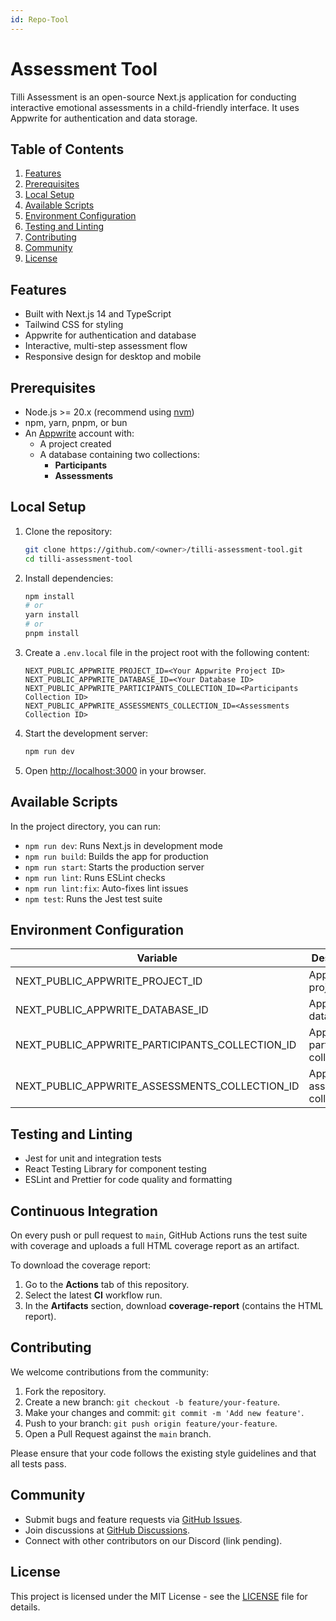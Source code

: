 ```yaml
---
id: Repo-Tool
---
```


# Assessment Tool

Tilli Assessment is an open-source Next.js application for conducting interactive emotional assessments in a child-friendly interface. It uses Appwrite for authentication and data storage.

## Table of Contents

1. [Features](#features)
2. [Prerequisites](#prerequisites)
3. [Local Setup](#local-setup)
4. [Available Scripts](#available-scripts)
5. [Environment Configuration](#environment-configuration)
6. [Testing and Linting](#testing-and-linting)
7. [Contributing](#contributing)
8. [Community](#community)
9. [License](#license)

## Features

- Built with Next.js 14 and TypeScript
- Tailwind CSS for styling
- Appwrite for authentication and database
- Interactive, multi-step assessment flow
- Responsive design for desktop and mobile

## Prerequisites

- Node.js >= 20.x (recommend using [nvm](https://github.com/nvm-sh/nvm))
- npm, yarn, pnpm, or bun
- An [Appwrite](https://appwrite.io/) account with:
  - A project created
  - A database containing two collections:
    - **Participants**
    - **Assessments**

## Local Setup

1. Clone the repository:
   ```bash
   git clone https://github.com/<owner>/tilli-assessment-tool.git
   cd tilli-assessment-tool
   ```
2. Install dependencies:
   ```bash
   npm install
   # or
   yarn install
   # or
   pnpm install
   ```
3. Create a `.env.local` file in the project root with the following content:
   ```dotenv
   NEXT_PUBLIC_APPWRITE_PROJECT_ID=<Your Appwrite Project ID>
   NEXT_PUBLIC_APPWRITE_DATABASE_ID=<Your Database ID>
   NEXT_PUBLIC_APPWRITE_PARTICIPANTS_COLLECTION_ID=<Participants Collection ID>
   NEXT_PUBLIC_APPWRITE_ASSESSMENTS_COLLECTION_ID=<Assessments Collection ID>
   ```
4. Start the development server:
   ```bash
   npm run dev
   ```
5. Open [http://localhost:3000](http://localhost:3000) in your browser.

## Available Scripts

In the project directory, you can run:

- `npm run dev`: Runs Next.js in development mode
- `npm run build`: Builds the app for production
- `npm run start`: Starts the production server
- `npm run lint`: Runs ESLint checks
- `npm run lint:fix`: Auto-fixes lint issues
- `npm test`: Runs the Jest test suite

## Environment Configuration

| Variable                                        | Description                         |
| ----------------------------------------------- | ----------------------------------- |
| NEXT_PUBLIC_APPWRITE_PROJECT_ID                 | Appwrite project ID                 |
| NEXT_PUBLIC_APPWRITE_DATABASE_ID                | Appwrite database ID                |
| NEXT_PUBLIC_APPWRITE_PARTICIPANTS_COLLECTION_ID | Appwrite participants collection ID |
| NEXT_PUBLIC_APPWRITE_ASSESSMENTS_COLLECTION_ID  | Appwrite assessments collection ID  |

## Testing and Linting

- Jest for unit and integration tests
- React Testing Library for component testing
- ESLint and Prettier for code quality and formatting

## Continuous Integration

On every push or pull request to `main`, GitHub Actions runs the test suite with coverage and uploads a full HTML coverage report as an artifact.

To download the coverage report:

1. Go to the **Actions** tab of this repository.
2. Select the latest **CI** workflow run.
3. In the **Artifacts** section, download **coverage-report** (contains the HTML report).

## Contributing

We welcome contributions from the community:

1. Fork the repository.
2. Create a new branch: `git checkout -b feature/your-feature`.
3. Make your changes and commit: `git commit -m 'Add new feature'`.
4. Push to your branch: `git push origin feature/your-feature`.
5. Open a Pull Request against the `main` branch.

Please ensure that your code follows the existing style guidelines and that all tests pass.

## Community

- Submit bugs and feature requests via [GitHub Issues](https://github.com/tillioss/tilli-assessment-tool/issues).
- Join discussions at [GitHub Discussions](https://github.com/tillioss/tilli-assessment-tool/discussions).
- Connect with other contributors on our Discord (link pending).

## License

This project is licensed under the MIT License - see the [LICENSE](LICENSE) file for details.
